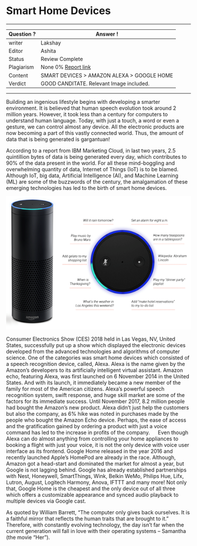 # Smart Home Devices

---
Question ? | Answer ! |
--- | --- |
writer | Lakshay
Editor | Ashita
Status | Review Complete
Plagiarism | None 0% [Report link](./plag_reports/plag_5G.pdf)
Content | SMART DEVICES > AMAZON ALEXA > GOOGLE HOME
Verdict | GOOD CANDITATE. Relevant Image included.
---

Building an ingenious lifestyle begins with developing a smarter environment. It is believed that human speech evolution took around 2 million years. However, it took less than a century for computers to understand human language. Today, with just a touch, a word or even a gesture, we can control almost any device. All the electronic products are now becoming a part of this vastly connected world. Thus, the amount of data that is being generated is gargantuan! 

According to a report from IBM Marketing Cloud, in last two years, 2.5 quintillion bytes of data is being generated every day, which contributes to 90% of the data present in the world. For all these mind-boggling and overwhelming quantity of data, Internet of Things (IoT) is to be blamed. Although IoT, big data, Artificial Intelligence (AI), and Machine Learning (ML) are some of the buzzwords of the century, the amalgamation of these emerging technologies has led to the birth of smart home devices.

![Smart Home Devices](./img/smart-home-devices.png)

Consumer Electronics Show (CES) 2018 held in Las Vegas, NV, United States, successfully put up a show which displayed the electronic devices developed from the advanced technologies and algorithms of computer science. One of the categories was smart home devices which consisted of a speech recognition device, called, Alexa.  Alexa is the name given by the Amazon’s developers to its artificially intelligent virtual assistant. Amazon echo, featuring Alexa, was first launched on 6 November 2014 in the United States. And with its launch, it immediately became a new member of the family for most of the American citizens. Alexa’s powerful speech recognition system, swift response, and huge skill market are some of the factors for its immediate success. Until November 2017, 8.2 million people had bought the Amazon’s new product. Alexa didn’t just help the customers but also the company, as 6% hike was noted in purchases made by the people who bought the Amazon Echo device. Perhaps, the ease of access and the gratification gained by ordering a product with just a voice command has led to the increase in profits of the company.
 
Even though Alexa can do almost anything from controlling your home appliances to booking a flight with just your voice, it is not the only device with voice user interface as its frontend. Google Home released in the year 2016 and recently launched Apple’s HomePod are already in the race. Although, Amazon got a head-start and dominated the market for almost a year, but Google is not lagging behind.
Google has already established partnerships with Nest, Honeywell, SmartThings, Wink, Belkin WeMo, Philips Hue, Lifx, Lutron, August, Logitech Harmony, Anova, IFTTT and many more! Not only that, Google Home is the cheapest and the only device out of all three which offers a customizable appearance and synced audio playback to multiple devices via Google cast. 

As quoted by William Barrett, “The computer only gives back ourselves. It is a faithful mirror that reflects the human traits that are brought to it.” Therefore, with constantly evolving technology, the day isn’t far when the current generation will fall in love with their operating systems – Samantha (the movie “Her”).